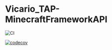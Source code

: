 # Vicario_TAP-MinecraftFrameworkAPI

![CI](https://img.shields.io/github/workflow/status/SandreVi/Vicario_TAP-MinecraftFrameworkAPI/CI?label=CI&logo=github)

[![codecov](https://codecov.io/gh/SandreVi/Vicario_TAP-MinecraftFrameworkAPI/branch/master/graph/badge.svg?token=5UMYD5LO3R)](https://codecov.io/gh/SandreVi/Vicario_TAP-MinecraftFrameworkAPI)